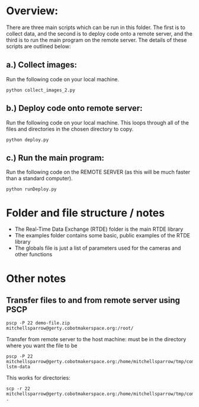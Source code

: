 # Overview:

There are three main scripts which can be run in this folder. The first is to collect data, and the second is to deploy code onto a remote server, and the third is to run the main program on the remote server. The details of these scripts are outlined below:

## a.) Collect images:

Run the following code on your local machine.

```
python collect_images_2.py
```

## b.) Deploy code onto remote server:

Run the following code on your local machine. This loops through all of the files and directories in the chosen directory to copy.

```
python deploy.py
```

## c.) Run the main program:

Run the following code on the REMOTE SERVER (as this will be much faster than a standard computer).

```
python runDeploy.py
```

# Folder and file structure / notes

* The Real-Time Data Exchange (RTDE) folder is the main RTDE library
* The examples folder contains some basic, public examples of the RTDE library
* The globals file is just a list of parameters used for the cameras and other functions

# Other notes

## Transfer files to and from remote server using PSCP

```
pscp -P 22 demo-file.zip mitchellsparrow@gerty.cobotmakerspace.org:/root/
```
Transfer from remote server to the host machine:
must be in the directory where you want the file to be 
```
pscp -P 22 mitchellsparrow@gerty.cobotmakerspace.org:/home/mitchellsparrow/tmp/complete_program/LSTM_Data lstm-data
```
This works for directories:
```
scp -r 22 mitchellsparrow@gerty.cobotmakerspace.org:/home/mitchellsparrow/tmp/complete_program/LSTM_Data .
```







